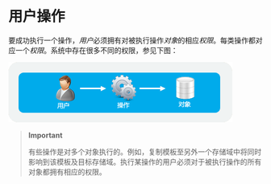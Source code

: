 # 用户操作

要成功执行一个操作，*用户*必须拥有对被执行操作*对象*的相应*权限*。每类操作都对应一个*权限*。系统中存在很多不同的权限，参见下图：

![用户操作](../images/Users_and_Roles-Actions.png)

> **Important**
>
> 有些操作是对多个对象执行的。例如，复制模板至另外一个存储域中将同时影响到该模板及目标存储域。执行某操作的用户必须对于被执行操作的所有对象都拥有相应的权限。
